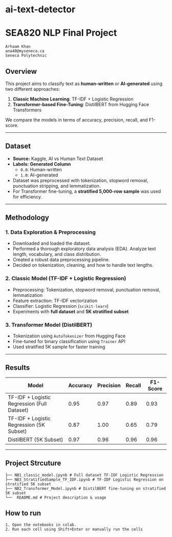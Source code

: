 # ai-text-detector
# SEA820 NLP Final Project

```
Arhaam Khan
ana40@myseneca.ca
Seneca Polytechnic
```

## Overview
This project aims to classify text as **human-written** or **AI-generated** using two different approaches:
1. **Classic Machine Learning**: TF-IDF + Logistic Regression
2. **Transformer-based Fine-Tuning**: DistilBERT from Hugging Face Transformers

We compare the models in terms of accuracy, precision, recall, and F1-score.

---

## Dataset
- **Source:** Kaggle, AI vs Human Text Dataset
- **Labels: Generated Column**
  - `0.0`: Human-written
  - `1.0`: AI-generated
- Dataset was preprocessed with tokenization, stopword removal, punctuation stripping, and lemmatization.
- For Transformer fine-tuning, a **stratified 5,000-row sample** was used for efficiency.

---

## Methodology
### 1. Data Exploration & Preprocessing
- Downloaded and loaded the dataset.
-	Performed a thorough exploratory data analysis (EDA). Analyze text length, vocabulary, and class distribution.
-	Created a robust data preprocessing pipeline. 
-	Decided on tokenization, cleaning, and how to handle text lengths.

### 2. Classic Model (TF-IDF + Logistic Regression)
- Preprocessing: Tokenization, stopword removal, punctuation removal, lemmatization
- Feature extraction: TF-IDF vectorization
- Classifier: Logistic Regression (`scikit-learn`)
- Experiments with **full dataset** and **5K stratified subset**

### 3. Transformer Model (DistilBERT)
- Tokenization using `AutoTokenizer` from Hugging Face
- Fine-tuned for binary classification using `Trainer` API
- Used stratified 5K sample for faster training

---

## Results

| Model | Accuracy | Precision | Recall | F1-Score |
|-------|----------|-----------|--------|----------|
| TF-IDF + Logistic Regression (Full Dataset) | 0.95 | 0.97 | 0.89 | 0.93 |
| TF-IDF + Logistic Regression (5K Subset) | 0.87 | 1.00 | 0.65 | 0.79|
| DistilBERT (5K Subset) | 0.97 | 0.96 | 0.96 | 0.96 |

---

## Project Strcuture
```
├── NB1_classic_model.ipynb # Full dataset TF-IDF Logistic Regression
├── NB3_StratifiedSample_TF_IDF.ipynb # TF-IDF Logistic Regression on stratified 5K subset
├── NB2_Transformer_Model.ipynb # DistilBERT fine-tuning on stratified 5K subset
└──  README.md # Project description & usage
```

## How to run
```
1. Open the notebooks in colab.
2. Run each cell using Shift+Enter or manually run the cells
```
